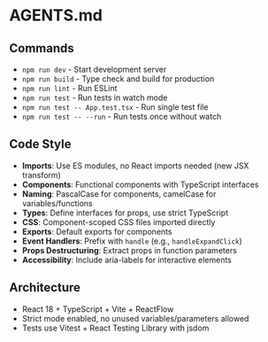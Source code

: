 # AGENTS.md

## Commands
- `npm run dev` - Start development server
- `npm run build` - Type check and build for production
- `npm run lint` - Run ESLint
- `npm run test` - Run tests in watch mode
- `npm run test -- App.test.tsx` - Run single test file
- `npm run test -- --run` - Run tests once without watch

## Code Style
- **Imports**: Use ES modules, no React imports needed (new JSX transform)
- **Components**: Functional components with TypeScript interfaces
- **Naming**: PascalCase for components, camelCase for variables/functions
- **Types**: Define interfaces for props, use strict TypeScript
- **CSS**: Component-scoped CSS files imported directly
- **Exports**: Default exports for components
- **Event Handlers**: Prefix with `handle` (e.g., `handleExpandClick`)
- **Props Destructuring**: Extract props in function parameters
- **Accessibility**: Include aria-labels for interactive elements

## Architecture
- React 18 + TypeScript + Vite + ReactFlow
- Strict mode enabled, no unused variables/parameters allowed
- Tests use Vitest + React Testing Library with jsdom